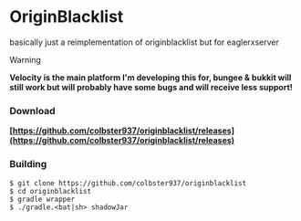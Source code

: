 # OriginBlacklist

basically just a reimplementation of originblacklist but for eaglerxserver

> [!WARNING]
> **Velocity is the main platform I'm developing this for, bungee & bukkit will still work but will probably have some bugs and will receive less support!**

### Download
**[https://github.com/colbster937/originblacklist/releases](https://github.com/colbster937/originblacklist/releases)**

### Building
```
$ git clone https://github.com/colbster937/originblacklist
$ cd originblacklist
$ gradle wrapper
$ ./gradle.<bat|sh> shadowJar
```
